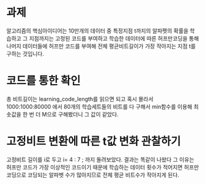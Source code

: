 # 과제

알고리즘의 핵심아이디어는 10만개의 데이터 중 특정지점 t까지의 알파펫의 확률을 학습하고 그 지점까지는 고정된 코드를 부여하고 
학습한 데이터에 따른 허프만코딩을 통해 나머지 데이터들에 허프만 코드를 부여해 전체 평균비트길이가 가장 작아지는 지점 t를 구하는 것입니다.




# 코드를 통한 확인

총 비트길이는 learning_code_length를 읽으면 되고 혹시 몰라서 1000:1000:80000 에서 80개의 학습세트들의 비트를 다 구해서 min함수를 이용해 최솟값을 한 번 더 M으로 구해봤더니 그 값이 같았다.




# 고정비트 변환에 따른 t값 변화 관찰하기

고정비트 길이를 i로 두고   i= 4 : 7 ; 까지 돌려보았다. 결과는 똑같이 나왔다
그 이유는 허프만 코드가 가장 이상적인 코드이기 때문에 학습하는 데이터 횟수가 적어지면 허프만 코딩으로 코딩되는 알파벳 수가 많아지므로 
전체 평균 비트수가 작아지게 된다.
